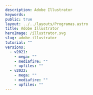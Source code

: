 ```yaml
---
description: Adobe Illustrator
keywords:
public: true
layout: ../../layouts/Programas.astro
title: Adobe Illustrator
heroImage: /illustrator.svg
slug: adobe-illustrator
tutorial: ""
versions:
  - v2021:
    - mega: ""
    - mediafire: ""
    - upfiles: ""
  - v2022:
    - mega: ""
    - mediafire: ""
    - upfiles: ""
---
```

